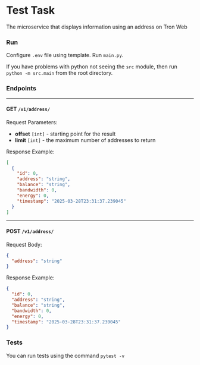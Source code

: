 # Test Task

The microservice that displays information using an address on Tron Web

### Run

Configure `.env` file using template. Run `main.py`.

If you have problems with python not seeing the `src` module,
then run `python -m src.main` from the root directory.

### Endpoints

---
#### GET `/v1/address/`
Request Parameters:
+ **offset** `[int]` - starting point for the result
+ **limit** `[int]` - the maximum number of addresses to return

Response Example:
```json
[
  {
    "id": 0,
    "address": "string",
    "balance": "string",
    "bandwidth": 0,
    "energy": 0,
    "timestamp": "2025-03-28T23:31:37.239045"
  }
]
```
---
#### POST `/v1/address/`
Request Body:
```json
{
  "address": "string"
}
```

Response Example:
```json
{
  "id": 0,
  "address": "string",
  "balance": "string",
  "bandwidth": 0,
  "energy": 0,
  "timestamp": "2025-03-28T23:31:37.239045"
}
```

### Tests

You can run tests using the command `pytest -v`

